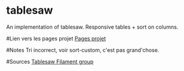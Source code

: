 # tablesaw
An implementation of tablesaw. Responsive tables + sort on columns.

#Lien vers les pages projet
[Pages projet](https://sconvert.github.io/tablesaw/)

#Notes
Tri incorrect, voir sort-custom, c'est pas grand'chose.

#Sources
[Tablesaw Filament group](https://github.com/filamentgroup/tablesaw)
